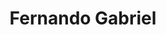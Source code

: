 ---
title: "Fernando Gabriel"
url: /ciudad-autonoma-de-buenos-aires/fernando-gabriel/
shop: peluquería
---